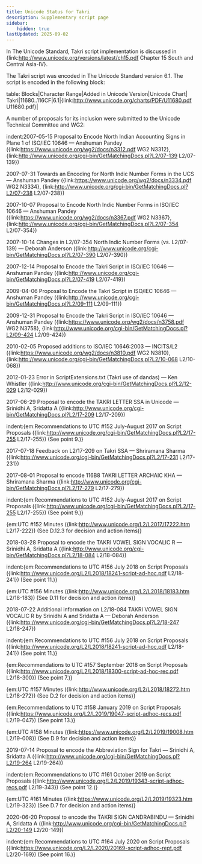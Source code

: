 ```yaml
---
title: Unicode Status for Takri
description: Supplementary script page
sidebar:
    hidden: true
lastUpdated: 2025-09-02
---
```


In The Unicode Standard, Takri script implementation is discussed in {link:http://www.unicode.org/versions/latest/ch15.pdf Chapter 15 South and Central Asia-IV}.

[comment]: # (end of intro)

[comment]: # (start of blocks)

The Takri script was encoded in The Unicode Standard version 6.1. The script is encoded in the following block:

table:
Blocks|Character Range|Added in Unicode Version|Unicode Chart|
Takri|11680..116CF|6.1|{link:http://www.unicode.org/charts/PDF/U11680.pdf U11680.pdf}|

[comment]: # (end of blocks)

[comment]: # (start of chars)



[comment]: # (end of chars)

[comment]: # (start of rest)

A number of proposals for its inclusion were submitted to the Unicode Technical Committee and WG2:

indent:2007-05-15 Proposal to Encode North Indian Accounting Signs in Plane 1 of ISO/IEC 10646 — Anshuman Pandey ({link:https://www.unicode.org/wg2/docs/n3312.pdf WG2 N3312}, {link:http://www.unicode.org/cgi-bin/GetMatchingDocs.pl?L2/07-139 L2/07-139})

2007-07-31 Towards an Encoding for North Indic Number Forms in the UCS — Anshuman Pandey ({link:https://www.unicode.org/wg2/docs/n3334.pdf WG2 N3334}, {link:http://www.unicode.org/cgi-bin/GetMatchingDocs.pl?L2/07-238 L2/07-238})

2007-10-07 Proposal to Encode North Indic Number Forms in ISO/IEC 10646 — Anshuman Pandey ({link:https://www.unicode.org/wg2/docs/n3367.pdf WG2 N3367}, {link:http://www.unicode.org/cgi-bin/GetMatchingDocs.pl?L2/07-354 L2/07-354})

2007-10-14 Changes in L2/07-354 North Indic Number Forms (vs. L2/07-139) — Deborah Anderson ({link:http://www.unicode.org/cgi-bin/GetMatchingDocs.pl?L2/07-390 L2/07-390})

2007-12-14 Proposal to Encode the Takri Script in ISO/IEC 10646 — Anshuman Pandey ({link:http://www.unicode.org/cgi-bin/GetMatchingDocs.pl?L2/07-419 L2/07-419})

2009-04-06 Proposal to Encode the Takri Script in ISO/IEC 10646 — Anshuman Pandey ({link:http://www.unicode.org/cgi-bin/GetMatchingDocs.pl?L2/09-111 L2/09-111})

2009-12-31 Proposal to Encode the Takri Script in ISO/IEC 10646 — Anshuman Pandey ({link:https://www.unicode.org/wg2/docs/n3758.pdf WG2 N3758}, {link:http://www.unicode.org/cgi-bin/GetMatchingDocs.pl?L2/09-424 L2/09-424})

2010-02-05 Proposed additions to ISO/IEC 10646:2003 — INCITS/L2 ({link:https://www.unicode.org/wg2/docs/n3810.pdf WG2 N3810}, {link:http://www.unicode.org/cgi-bin/GetMatchingDocs.pl?L2/10-068 L2/10-068})

2012-01-23 Error in ScriptExtensions.txt (Takri use of dandas) — Ken Whistler ({link:http://www.unicode.org/cgi-bin/GetMatchingDocs.pl?L2/12-029 L2/12-029})

2017-06-29 Proposal to encode the TAKRI LETTER SSA in Unicode — Srinidhi A, Sridatta A ({link:http://www.unicode.org/cgi-bin/GetMatchingDocs.pl?L2/17-209 L2/17-209})

indent:{em:Recommendations to UTC #152 July-August 2017 on Script Proposals ({link:http://www.unicode.org/cgi-bin/GetMatchingDocs.pl?L2/17-255 L2/17-255}) (See point 9.)}


2017-07-18 Feedback on L2/17-209 on Takri SSA — Shriramana Sharma ({link:http://www.unicode.org/cgi-bin/GetMatchingDocs.pl?L2/17-231 L2/17-231})

2017-08-01 Proposal to encode 116B8 TAKRI LETTER ARCHAIC KHA — Shriramana Sharma ({link:http://www.unicode.org/cgi-bin/GetMatchingDocs.pl?L2/17-279 L2/17-279})

indent:{em:Recommendations to UTC #152 July-August 2017 on Script Proposals ({link:http://www.unicode.org/cgi-bin/GetMatchingDocs.pl?L2/17-255 L2/17-255}) (See point 9.)}

{em:UTC #152 Minutes ({link:http://www.unicode.org/L2/L2017/17222.htm L2/17-222}) (See D.12.3 for decision and action items)}


2018-03-28 Proposal to encode the TAKRI VOWEL SIGN VOCALIC R — Srinidhi A, Sridatta A ({link:http://www.unicode.org/cgi-bin/GetMatchingDocs.pl?L2/18-084 L2/18-084})

indent:{em:Recommendations to UTC #156 July 2018 on Script Proposals ({link:http://www.unicode.org/L2/L2018/18241-script-ad-hoc.pdf L2/18-241}) (See point 11.)}

{em:UTC #156 Minutes ({link:http://www.unicode.org/L2/L2018/18183.htm L2/18-183}) (See D.11 for decision and action items)}


2018-07-22 Additional information on L2/18-084 TAKRI VOWEL SIGN VOCALIC R by Srinidhi A and Sridatta A — Deborah Anderson ({link:http://www.unicode.org/cgi-bin/GetMatchingDocs.pl?L2/18-247 L2/18-247})

indent:{em:Recommendations to UTC #156 July 2018 on Script Proposals ({link:http://www.unicode.org/L2/L2018/18241-script-ad-hoc.pdf L2/18-241}) (See point 11.)}

{em:Recommendations to UTC #157 September 2018 on Script Proposals ({link:http://www.unicode.org/L2/L2018/18300-script-ad-hoc-rec.pdf L2/18-300}) (See point 7.)}

{em:UTC #157 Minutes ({link:http://www.unicode.org/L2/L2018/18272.htm L2/18-272}) (See D.2 for decision and action items)}

{em:Recommendations to UTC #158 January 2019 on Script Proposals ({link:https://www.unicode.org/L2/L2019/19047-script-adhoc-recs.pdf L2/19-047}) (See point 13.)}

{em:UTC #158 Minutes ({link:https://www.unicode.org/L2/L2019/19008.htm L2/19-008}) (See D.9 for decision and action items)}


2019-07-14 Proposal to encode the Abbreviation Sign for Takri — Srinidhi A, Sridatta A ({link:http://www.unicode.org/cgi-bin/GetMatchingDocs.pl?L2/19-264 L2/19-264})

indent:{em:Recommendations to UTC #161 October 2019 on Script Proposals ({link:http://www.unicode.org/L2/L2019/19343-script-adhoc-recs.pdf L2/19-343}) (See point 12.)}

{em:UTC #161 Minutes ({link:https://www.unicode.org/L2/L2019/19323.htm L2/19-323}) (See D.7 for decision and action items)}


2020-06-20 Proposal to encode the TAKRI SIGN CANDRABINDU — Srinidhi A, Sridatta A ({link:http://www.unicode.org/cgi-bin/GetMatchingDocs.pl?L2/20-149 L2/20-149})

indent:{em:Recommendations to UTC #164 July 2020 on Script Proposals ({link:https://www.unicode.org/L2/L2020/20169-script-adhoc-rept.pdf L2/20-169}) (See point 16.)}
